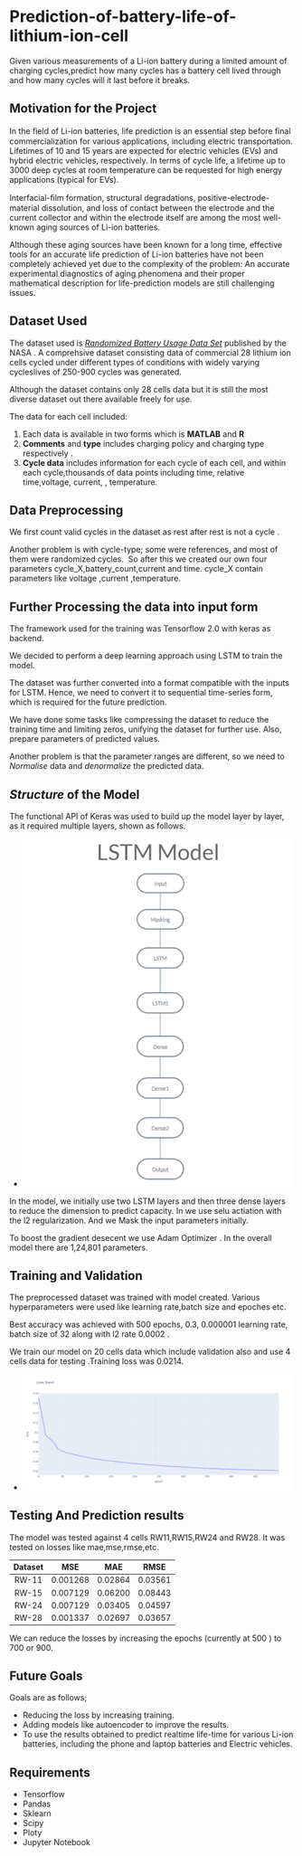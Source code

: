 # Prediction-of-battery-life-of-lithium-ion-cell #
 Given various measurements of a Li-ion battery during a limited amount of charging cycles,predict how many cycles has a battery cell lived through and how many cycles will it last before it breaks.

## Motivation for the Project ##
In the ﬁeld of Li-ion batteries, life prediction is an essential step before ﬁnal commercialization for various applications, including electric transportation. Lifetimes of 10 and 15 years are expected for electric vehicles (EVs) and hybrid electric vehicles, respectively. In terms of cycle life, a lifetime up to 3000 deep cycles at room temperature can be requested for high energy applications (typical for EVs).

Interfacial-ﬁlm formation, structural degradations, positive-electrode-material dissolution, and loss of contact between the electrode and the current collector and within the electrode itself are among the most well-known aging sources of Li-ion batteries.

Although these aging sources have been known for a long time, effective tools for an accurate life prediction of Li-ion batteries have not been completely achieved yet due to the complexity of the problem: An accurate experimental diagnostics of aging phenomena and their proper mathematical description for life-prediction models are still challenging issues.

## Dataset Used ##
  The dataset used is [*Randomized Battery Usage Data Set*](https://ti.arc.nasa.gov/tech/dash/groups/pcoe/prognostic-data-repository/publications/#batteryrnddischarge) published by the NASA . A comprehsive dataset consisting data of commercial 28 lithium ion cells cycled under different types of conditions with widely varying cycleslives of 250-900 cycles was generated.
  
  Although the dataset contains only 28 cells data but it is still the most diverse dataset out there available freely for use.
  
  The data for each cell included:
  1. Each data is available in two forms which is **MATLAB** and **R**
  2. **Comments** and **type** includes  charging policy and charging type respectively .
  3. **Cycle data** includes information for each cycle of each cell, and within each cycle,thousands of data points including time, relative time,voltage, current, , temperature.

## Data Preprocessing ##
We first count valid cycles in the dataset as rest after rest is not a cycle .

Another problem is with cycle-type; some were references, and most of them were randomized cycles. 
So after this we created our own four parameters cycle_X,battery_count,current and time. cycle_X contain parameters like voltage ,current ,temperature.

## Further Processing the data into input form ##
The framework used for the training was Tensorflow 2.0 with keras as backend.

We decided to perform a deep learning approach using LSTM to train the model.

The dataset was further converted into a format compatible with the inputs for LSTM. Hence, we need to convert it to sequential time-series form, which is required for the future prediction.

We have done some tasks like compressing the dataset to reduce the training time and limiting zeros, unifying the dataset for further use. Also, prepare parameters of predicted values.

Another problem is that the parameter ranges are different, so we need to *Normalise* data and *denormalize* the predicted data.

## *Structure* of the Model ##
The functional API of Keras was used to build up the model layer by layer, as it required multiple layers, shown as follows.

- ![](/images/Model.png)

In the model, we initially use two LSTM layers and then three dense layers to reduce the dimension to predict capacity. In we use selu actiation with the l2 regularization. And we Mask the input parameters initially.

To boost the gradient desecent we use Adam Optimizer . In the overall model there are 1,24,801 parameters.

## Training and Validation ## 
The preprocessed dataset was trained with model created. Various hyperparameters were used like learning rate,batch size and epoches etc.

Best accuracy was achieved with 500 epochs, 0.3, 0.000001 learning rate, batch size of 32 along with l2 rate 0.0002 .

We train our model on 20 cells data which include validation also and use 4 cells data for testing .Training loss was 0.0214.

- ![](/images/loss_image.png)

## Testing And Prediction results ##

The model was tested against 4 cells RW11,RW15,RW24 and RW28.
It was tested on losses like mae,mse,rmse,etc.

Dataset | MSE | MAE | RMSE
| :---: | :---: | :---: | :---:
RW-11  | 0.001268 | 0.02864 | 0.03561
RW-15  | 0.007129 | 0.06200 | 0.08443
RW-24  | 0.007129 | 0.03405 | 0.04597
RW-28  | 0.001337 | 0.02697 | 0.03657

We can reduce the losses by increasing the epochs (currently at 500 ) to 700 or 900.


## Future Goals ##
Goals are as follows;
* Reducing the loss by increasing training.
* Adding models like autoencoder to improve the results.
* To use the results obtained to predict realtime life-time for various Li-ion batteries, including the phone and laptop batteries and Electric vehicles.

## Requirements ##
* Tensorflow
* Pandas
* Sklearn
* Scipy
* Ploty
* Jupyter Notebook
